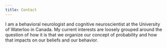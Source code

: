 ```yaml
---
title: Contact
---
```


I am a behavioral neurologist and cognitive neuroscientist at the University of Waterloo in Canada. My current interests are loosely grouped around the question of how it is that we organize our concept of probability and how that impacts on our beliefs and our behavior.

 
